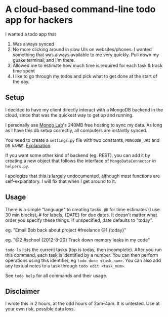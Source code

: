 # A cloud-based command-line todo app for hackers

I wanted a todo app that 

1. Was always synced
2. No more clicking around in slow UIs on websites/phones. I wanted
   something that was always available to me very quickly. Pull down my
guake terminal, and I'm there.
3. Allowed me to estimate how much time is required for each task &
   track time spent
4. I like to go through my todos and pick what to get done at the start
   of the day. 


## Setup

I decided to have my client directly interact with a MongoDB backend in
the cloud, since that was the quickest way to get up and running.

I personally use [Mongo Lab](https://mongolab.com)'s 240MB free hosting
to sync my data. As long as I have this db setup correctly, all
computers are instantly synced.

You need to create a `settings.py` file with two constants,
`MONGODB_URI` and `DB_NAMNE`.
[Explanation](https://github.com/mongolab/mongodb-driver-examples/blob/master/python/pymongo_simple_example.py).

If you want some other kind of backend (eg. REST), you can add it by
creating a new object that follows the interface of `MongoDataConnector`
in `helpers.py`.

I apologize that this is largely undocumented, although most functions
are self-explanatory. I will fix that when I get around to it.


## Usage

There is a simple "language" to creating tasks. @ for time estimates (I
use 30 min blocks), # for labels, {DATE} for due dates. It doesn't
matter what order you specify these things. If unspecified, date defaults to "today".

eg. "Email Bob back about project #freelance @1 {today}"

eg. "@2 #school {2012-8-20} Track down memory leaks in my code"

`todo ls` lists the current tasks (top is today, then incomplete). After
you run this command, each task is identified by a number. You can then
perform operations using this identifier, eg `todo done <task_num>`.
You can also add any textual notes to a task through `todo edit
<task_num>`.

See `todo help` for all commands and their usage.

## Disclaimer

I wrote this in 2 hours, at the odd hours of 2am-4am. It is untested.
Use at your own risk, possible data loss.
